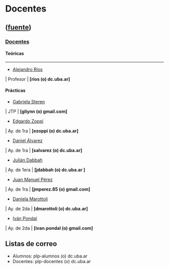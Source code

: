 # Docentes
([fuente](https://campus.exactas.uba.ar/course/view.php?id=995&section=3))
---
### [Docentes](https://campus.exactas.uba.ar/course/view.php?id=995&section=3)

#### Teóricas  
  
---  
  
  - [Alejandro Ríos](http://www.dc.uba.ar/materias/plp/cursos/img/foto-ale.jpg/image_preview)

| Profesor | **[rios (o) dc.uba.ar]**  
  
#### Prácticas  
  
  - [Gabriela Steren](http://www.dc.uba.ar/materias/plp/cursos/img/foto-gabriela.jpg/image_preview)

|  JTP | ****[gliynn (o) gmail.com]****  
  
  - [Edgardo Zoppi](http://www.dc.uba.ar/materias/plp/cursos/img/foto_edgardo.jpg/image_preview)

|  Ay. de 1ra | **[ezoppi (o) dc.uba.ar]**  
  
  - [Daniel Álvarez](http://www.dc.uba.ar/materias/plp/cursos/img/foto-daniel.jpg/image_preview)

|  Ay. de 1ra | **[salvarez (o) dc.uba.ar]**  
  
  - [Julián Dabbah](http://www.dc.uba.ar/materias/plp/cursos/img/foto-julian-dabbah.jpg/image_preview)

|  Ay. de 1era | **[jdabbah (o) dc.uba.ar ]**  
  
  - [Juan Manuel Pérez](http://www.dc.uba.ar/materias/plp/cursos/img/foto_juanma.jpg/image_preview)

|  Ay. de 1ra | **[jmperez.85 (o) gmail.com]**  
  
  - [Daniela Marottoli](http://www.dc.uba.ar/materias/plp/cursos/img/daniela-marottoli/image_preview)

|  Ay. de 2da | **[dmarottoli (o) dc.uba.ar]**  
  
  - [Iván Pondal](https://www.dc.uba.ar/materias/plp/cursos/img/foto_ivan_pondal.jpg/image_preview)

|  Ay. de 2da | **[ivan.pondal (o) gmail.com]**  
  
## Listas de correo

  - Alumnos: plp-alumnos (o) dc.uba.ar
  - Docentes: plp-docentes (o) dc.uba.ar


